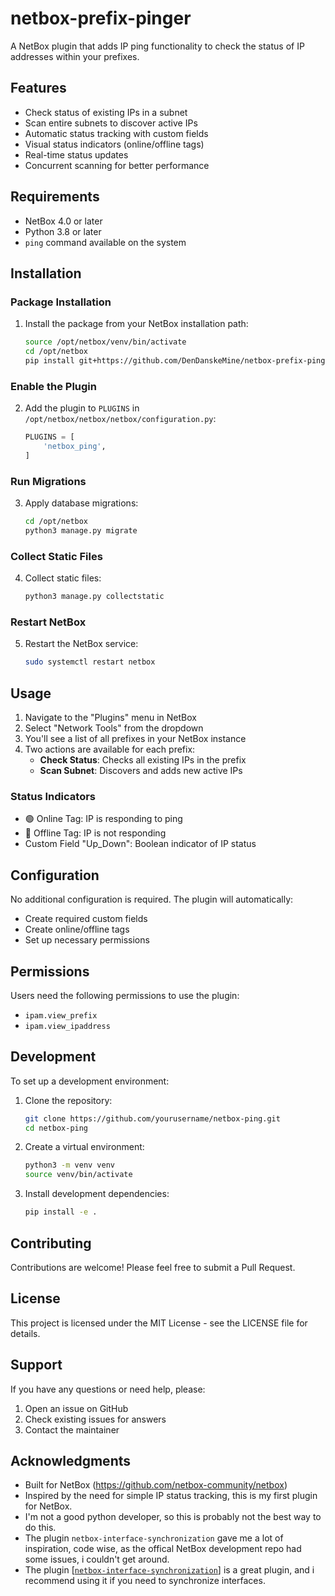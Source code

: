 # netbox-prefix-pinger

A NetBox plugin that adds IP ping functionality to check the status of IP addresses within your prefixes.

## Features

- Check status of existing IPs in a subnet
- Scan entire subnets to discover active IPs
- Automatic status tracking with custom fields
- Visual status indicators (online/offline tags)
- Real-time status updates
- Concurrent scanning for better performance

## Requirements

- NetBox 4.0 or later
- Python 3.8 or later
- `ping` command available on the system

## Installation

### Package Installation

1. Install the package from your NetBox installation path:
   ```bash
   source /opt/netbox/venv/bin/activate
   cd /opt/netbox
   pip install git+https://github.com/DenDanskeMine/netbox-prefix-pinger.git
   ```

### Enable the Plugin

2. Add the plugin to `PLUGINS` in `/opt/netbox/netbox/netbox/configuration.py`:
   ```python
   PLUGINS = [
       'netbox_ping',
   ]
   ```

### Run Migrations

3. Apply database migrations:
   ```bash
   cd /opt/netbox
   python3 manage.py migrate
   ```

### Collect Static Files

4. Collect static files:
   ```bash
   python3 manage.py collectstatic
   ```

### Restart NetBox

5. Restart the NetBox service:
   ```bash
   sudo systemctl restart netbox
   ```

## Usage

1. Navigate to the "Plugins" menu in NetBox
2. Select "Network Tools" from the dropdown
3. You'll see a list of all prefixes in your NetBox instance
4. Two actions are available for each prefix:
   - **Check Status**: Checks all existing IPs in the prefix
   - **Scan Subnet**: Discovers and adds new active IPs

### Status Indicators

- 🟢 Online Tag: IP is responding to ping
- 🔴 Offline Tag: IP is not responding
- Custom Field "Up_Down": Boolean indicator of IP status

## Configuration

No additional configuration is required. The plugin will automatically:
- Create required custom fields
- Create online/offline tags
- Set up necessary permissions

## Permissions

Users need the following permissions to use the plugin:
- `ipam.view_prefix`
- `ipam.view_ipaddress`

## Development

To set up a development environment:

1. Clone the repository:
   ```bash
   git clone https://github.com/yourusername/netbox-ping.git
   cd netbox-ping
   ```

2. Create a virtual environment:
   ```bash
   python3 -m venv venv
   source venv/bin/activate
   ```

3. Install development dependencies:
   ```bash
   pip install -e .
   ```

## Contributing

Contributions are welcome! Please feel free to submit a Pull Request.

## License

This project is licensed under the MIT License - see the LICENSE file for details.

## Support

If you have any questions or need help, please:
1. Open an issue on GitHub
2. Check existing issues for answers
3. Contact the maintainer

## Acknowledgments

- Built for NetBox (https://github.com/netbox-community/netbox)
- Inspired by the need for simple IP status tracking, this is my first plugin for NetBox.
- I'm not a good python developer, so this is probably not the best way to do this.
- The plugin `netbox-interface-synchronization` gave me a lot of inspiration, code wise, as the offical NetBox development repo had some issues, i couldn't get around.
- The plugin [[`netbox-interface-synchronization`](https://github.com/NetTech2001/netbox-interface-synchronization/tree/main)] is a great plugin, and i recommend using it if you need to synchronize interfaces.

